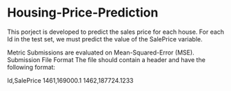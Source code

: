 # Housing-Price-Prediction
This porject is developed to predict the sales price for each house. For each Id in the test set, we must predict the value of the SalePrice variable.

Metric Submissions are evaluated on Mean-Squared-Error (MSE). Submission File Format The file should contain a header and have the following format:

Id,SalePrice
1461,169000.1
1462,187724.1233
